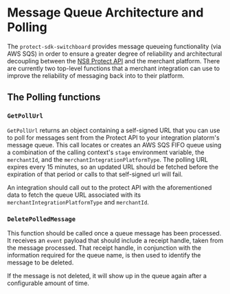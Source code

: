 # Message Queue Architecture and Polling

The `protect-sdk-switchboard` provides message queueing functionality (via AWS SQS) in order to ensure a greater degree of reliability and architectural decoupling between the [NS8 Protect API](https://github.com/ns8inc/ns8-protect-api) and the merchant platform. There are currently two top-level functions that a merchant integration can use to improve the reliability of messaging back into to their platform.

## The Polling functions

### `GetPollUrl`

`GetPollUrl` returns an object containing a self-signed URL that you can use to poll for messages sent from the Protect API to your integration platorm's message queue. This call locates or creates an AWS SQS FIFO queue using a combination of the calling context's `stage` environment variable, the `merchantId`, and the `merchantIntegrationPlatformType`. The polling URL expires every 15 minutes, so an updated URL should be fetched before the expiration of that period or calls to that self-signed url will fail.  

An integration should call out to the protect API with the aforementioned data to fetch the queue URL associated with its `merchantIntegrationPlatformType` and `merchantId`.

### `DeletePolledMessage`

This function should be called once a queue message has been processed. It receives an `event` payload that should include a receipt handle, taken from the message processed.  That receipt handle, in conjunction with the information required for the queue name, is then used to identify the message to be deleted.

If the message is not deleted, it will show up in the queue again after a configurable amount of time. 
